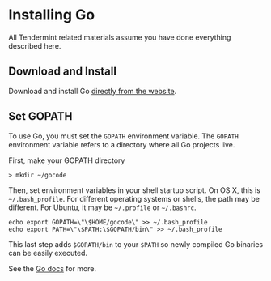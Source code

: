 # Installing Go

All Tendermint related materials assume you have done everything described here.

## Download and Install

Download and install Go [directly from the website](https://golang.org/doc/install).

## Set GOPATH

To use Go, you must set the `GOPATH` environment variable.
The `GOPATH` environment variable refers to a directory where all Go projects live.

First, make your GOPATH directory

```
> mkdir ~/gocode
```

Then, set environment variables in your shell startup script. On OS X, this is `~/.bash_profile`. For different operating systems or shells, the path may be different. For Ubuntu, it may be `~/.profile` or `~/.bashrc`.

```
echo export GOPATH=\"\$HOME/gocode\" >> ~/.bash_profile
echo export PATH=\"\$PATH:\$GOPATH/bin\" >> ~/.bash_profile
```

This last step adds `$GOPATH/bin` to your `$PATH` so newly compiled Go binaries can be easily executed.

See the [Go docs](https://golang.org/doc/code.html#GOPATH) for more.
